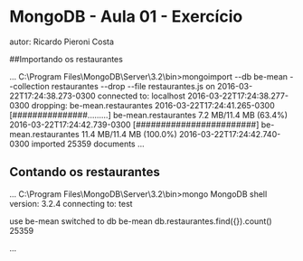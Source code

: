 # MongoDB - Aula 01 - Exercício
autor: Ricardo Pieroni Costa

##Importando os restaurantes

...
C:\Program Files\MongoDB\Server\3.2\bin>mongoimport --db be-mean --collection restaurantes --drop --file restaurantes.js
on
2016-03-22T17:24:38.273-0300    connected to: localhost
2016-03-22T17:24:38.277-0300    dropping: be-mean.restaurantes
2016-03-22T17:24:41.265-0300    [###############.........] be-mean.restaurantes 7.2 MB/11.4 MB (63.4%)
2016-03-22T17:24:42.739-0300    [########################] be-mean.restaurantes 11.4 MB/11.4 MB (100.0%)
2016-03-22T17:24:42.740-0300    imported 25359 documents
...

## Contando os restaurantes

...
C:\Program Files\MongoDB\Server\3.2\bin>mongo
MongoDB shell version: 3.2.4
connecting to: test

 use be-mean
switched to db be-mean
 db.restaurantes.find({}).count()
25359

...